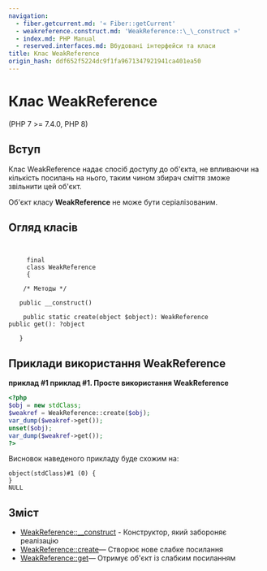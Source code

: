 ```yaml
---
navigation:
  - fiber.getcurrent.md: '« Fiber::getCurrent'
  - weakreference.construct.md: 'WeakReference::\_\_construct »'
  - index.md: PHP Manual
  - reserved.interfaces.md: Вбудовані інтерфейси та класи
title: Клас WeakReference
origin_hash: ddf652f5224dc9f1fa9671347921941ca401ea50
---
```

# Клас WeakReference

(PHP 7 >= 7.4.0, PHP 8)

## Вступ

Клас WeakReference надає спосіб доступу до об'єкта, не впливаючи на кількість посилань на нього, таким чином збирач сміття зможе звільнити цей об'єкт.

Об'єкт класу **WeakReference** не може бути серіалізованим.

## Огляд класів

```classsynopsis

    
     final
     class WeakReference
     {

    /* Методы */
    
   public __construct()

    public static create(object $object): WeakReference
public get(): ?object

   }
```

## Приклади використання WeakReference

**приклад #1 приклад #1. Просте використання WeakReference**

```php
<?php
$obj = new stdClass;
$weakref = WeakReference::create($obj);
var_dump($weakref->get());
unset($obj);
var_dump($weakref->get());
?>
```

Висновок наведеного прикладу буде схожим на:

```
object(stdClass)#1 (0) {
}
NULL
```

## Зміст

-   [WeakReference::\_\_construct](weakreference.construct.md) \- Конструктор, який забороняє реалізацію
-   [WeakReference::create](weakreference.create.md)— Створює нове слабке посилання
-   [WeakReference::get](weakreference.get.md)— Отримує об'єкт із слабким посиланням
